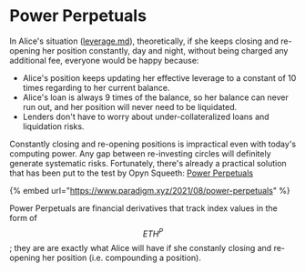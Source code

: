 # Power Perpetuals

In Alice's situation ([leverage.md](leverage.md "mention")), theoretically, if she keeps closing and re-opening her position constantly, day and night, without being charged any additional fee, everyone would be happy because:

* Alice's position keeps updating her effective leverage to a constant of 10 times regarding to her current balance.
* Alice's loan is always 9 times of the balance, so her balance can never run out, and her position will never need to be liquidated.
* Lenders don't have to worry about under-collateralized loans and liquidation risks.

Constantly closing and re-opening positions is impractical even with today's computing power. Any gap between re-investing circles will definitely generate systematic risks. Fortunately, there's already a practical solution that has been put to the test by Opyn Squeeth: [Power Perpetuals](https://www.paradigm.xyz/2021/08/power-perpetuals)

{% embed url="https://www.paradigm.xyz/2021/08/power-perpetuals" %}

Power Perpetuals are financial derivatives that track index values in the form of $$ETH^P$$; they are are exactly what Alice will have if she constanly closing and re-opening her position (i.e. compounding a position).
